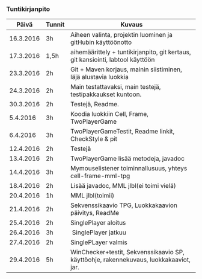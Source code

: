 ### Tuntikirjanpito
Päivä | Tunnit | Kuvaus
--------------- | ----- | ------
16.3.2016 | 3h | Aiheen valinta, projektin luominen ja gitHubin käyttöönotto
17.3.2016 | 1,5h | aihemäärittely + tuntikirjanpito, git kertaus, git kansiointi, labtool käyttöön
23.3.2016 | 2h | Git + Maven korjaus, mainin siistiminen, läjä alustavia luokkia
24.3.2016 | 2h | Main testattavaksi, main testejä, testipakkaukset kuntoon.
30.3.2016 | 2h | Testejä, Readme.
5.4.2016  | 3h | Koodia luokkiin Cell, Frame, TwoPlayerGame
6.4.2016  | 3h | TwoPlayerGameTestit, Readme linkit, CheckStyle & pit
12.4.2016 | 2h | Testejä
13.4.2016 | 2h | TwoPlayerGame lisää metodeja, javadoc
14.4.2016 | 3h | Mymouselistener toiminnallusuus, yhteys cell-frame-mml-tpg
18.4.2016 | 2h | Lisää javadoc, MML jlbl(ei toimi vielä)
20.4.2016 | 1h | MML jlbl(toimii)
21.4.2016 | 2h | Sekvenssikaavio TPG, Luokkakaavion päivitys, ReadMe
25.4.2016 | 2h | SinglePlayer aloitus
26.4.2016 | 3h | SinglePlayer jatkuu
27.4.2016 | 2h | SinglePLayer valmis
29.4.2016 | 5h | WinChecker+testit, Sekvenssikaavio SP, käyttöohje, rakennekuvaus, luokkakaaviot, jar. 
